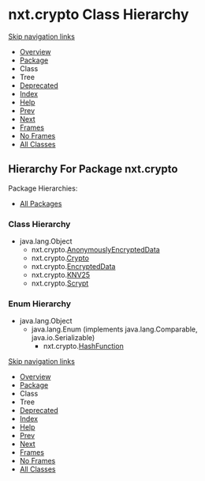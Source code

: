 # nxt.crypto Class Hierarchy

[Skip navigation links](nxt.crypto-class-hierarchy.md#skip.navbar.top)

* [Overview](../../overview.md)
* [Package](nxt.crypto.md)
* Class
* Tree
* [Deprecated](broken-reference)
* [Index](../../index-files/a-index.md)
* [Help](../../how-this-api-document-is-organized.md)
* [Prev](../addons/nxt.addons-class-hierarchy.md)
* [Next](../db/nxt.db-class-hierarchy.md)
* [Frames](https://jpr4.gojupiter.tech/doc/index.html?nxt/crypto/package-tree.html)
* [No Frames](nxt.crypto-class-hierarchy.md)
* [All Classes](../../all-classes.md)

## Hierarchy For Package nxt.crypto

Package Hierarchies:

* [All Packages](../../class-hierarchy.md)

### Class Hierarchy

* java.lang.Object
  * nxt.crypto.[AnonymouslyEncryptedData](https://jpr4.gojupiter.tech/doc/nxt/crypto/AnonymouslyEncryptedData.html)
  * nxt.crypto.[Crypto](https://jpr4.gojupiter.tech/doc/nxt/crypto/Crypto.html)
  * nxt.crypto.[EncryptedData](https://jpr4.gojupiter.tech/doc/nxt/crypto/EncryptedData.html)
  * nxt.crypto.[KNV25](https://jpr4.gojupiter.tech/doc/nxt/crypto/KNV25.html)
  * nxt.crypto.[Scrypt](https://jpr4.gojupiter.tech/doc/nxt/crypto/Scrypt.html)

### Enum Hierarchy

* java.lang.Object
  * java.lang.Enum (implements java.lang.Comparable, java.io.Serializable)
    * nxt.crypto.[HashFunction](https://jpr4.gojupiter.tech/doc/nxt/crypto/HashFunction.html)

[Skip navigation links](nxt.crypto-class-hierarchy.md#skip.navbar.bottom)

* [Overview](../../overview.md)
* [Package](nxt.crypto.md)
* Class
* Tree
* [Deprecated](broken-reference)
* [Index](../../index-files/a-index.md)
* [Help](../../how-this-api-document-is-organized.md)
* [Prev](../addons/nxt.addons-class-hierarchy.md)
* [Next](../db/nxt.db-class-hierarchy.md)
* [Frames](https://jpr4.gojupiter.tech/doc/index.html?nxt/crypto/package-tree.html)
* [No Frames](nxt.crypto-class-hierarchy.md)
* [All Classes](../../all-classes.md)
